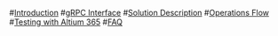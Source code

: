 #[Introduction](intro.md)
#[gRPC Interface](interface.md)
#[Solution Description](solution.md)
#[Operations Flow](operations-flow.md)
#[Testing with Altium 365](testing.md)
#[FAQ](faq.md)
